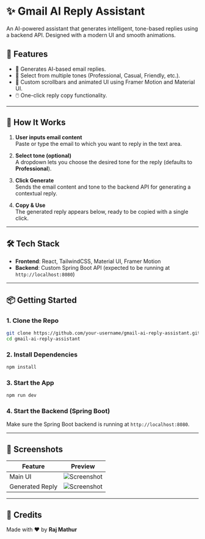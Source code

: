 # ✨ Gmail AI Reply Assistant

An AI-powered assistant that generates intelligent, tone-based replies using a backend API. Designed with a modern UI and smooth animations.

## 🔧 Features

- 🧠 Generates AI-based email replies.
- 🎯 Select from multiple tones (Professional, Casual, Friendly, etc.).
- 🎨 Custom scrollbars and animated UI using Framer Motion and Material UI.
- 🖱️ One-click reply copy functionality.

---

## 🚀 How It Works

1. **User inputs email content**  
   Paste or type the email to which you want to reply in the text area.

2. **Select tone (optional)**  
   A dropdown lets you choose the desired tone for the reply (defaults to **Professional**).

3. **Click Generate**  
   Sends the email content and tone to the backend API for generating a contextual reply.

4. **Copy & Use**  
   The generated reply appears below, ready to be copied with a single click.

---

## 🛠️ Tech Stack

- **Frontend**: React, TailwindCSS, Material UI, Framer Motion
- **Backend**: Custom Spring Boot API (expected to be running at `http://localhost:8080`)

---

## 📦 Getting Started

### 1. Clone the Repo
```bash
git clone https://github.com/your-username/gmail-ai-reply-assistant.git
cd gmail-ai-reply-assistant
```

### 2. Install Dependencies
```bash
npm install
```

### 3. Start the App
```bash
npm run dev
```

### 4. Start the Backend (Spring Boot)
Make sure the Spring Boot backend is running at `http://localhost:8080`.

---

## 📸 Screenshots

| Feature | Preview |
|--------|---------|
| Main UI | ![Screenshot](https://github.com/user-attachments/assets/3459bf2c-adfd-4e3d-94af-4767640a0055) |
| Generated Reply | ![Screenshot](https://github.com/user-attachments/assets/33103e26-0964-4426-bd90-002d3e39a900) |

---

## 🙌 Credits

Made with ❤️ by **Raj Mathur**

